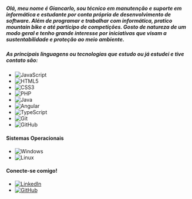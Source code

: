 ##### Olá, meu nome é Giancarlo, sou técnico em manutenção e suporte em informática e estudante por conta própria de desenvolvimento de software. Além de programar e trabalhar com informática, pratico mountain bike e até participo de competições. Gosto de natureza de um modo geral e tenho grande interesse por iniciativas que visam a sustentabilidade e proteção ao meio ambiente. 

##### As principais linguagens ou tecnologias que estudo ou já estudei e tive contato são:

- ![JavaScript](https://img.shields.io/badge/JavaScript-000?style=for-the-badge&logo=javascript)
- ![HTML5](https://img.shields.io/badge/HTML5-000?style=for-the-badge&logo=html5)
- ![CSS3](https://img.shields.io/badge/CSS3-000?style=for-the-badge&logo=css3&logoColor=264CE4)
- ![PHP](https://img.shields.io/badge/PHP-000?style=for-the-badge&logo=php&logoColor=777884)
- ![Java](https://img.shields.io/badge/Java-000?style=for-the-badge&logo=java)
- ![Angular](https://img.shields.io/badge/Angular-000?style=for-the-badge&logo=angular&logoColor=C3002F)
- ![TypeScript](https://img.shields.io/badge/TypeScript-000?style=for-the-badge&logo=typescript)
- ![Git](https://img.shields.io/badge/git-%23F05033.svg?style=for-the-badge&logo=git&logoColor=white)
- ![GitHub](https://img.shields.io/badge/github-%23121011.svg?style=for-the-badge&logo=github&logoColor=white)

#### Sistemas Operacionais
- ![Windows](https://img.shields.io/badge/Windows-000?style=for-the-badge&logo=windows&logoColor=2CA5E0)
- ![Linux](https://img.shields.io/badge/Linux-000?style=for-the-badge&logo=linux&logoColor=FCC624)

#### Conecte-se comigo!
- 	[![LinkedIn](https://img.shields.io/badge/LinkedIn-000?style=for-the-badge&logo=linkedin&logoColor=0E76A8)](https://www.linkedin.com/in/gian-rodrigues/)
- [![GitHub](https://img.shields.io/badge/GitHbt-000?style=for-the-badge&logo=github&logoColor=white)](https://github.com/Bajan1408)

